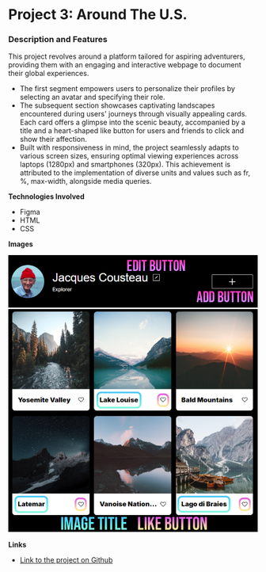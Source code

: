 # Project 3: Around The U.S.

### Description and Features

This project revolves around a platform tailored for aspiring adventurers, providing them with an engaging and interactive webpage to document their global experiences.

- The first segment empowers users to personalize their profiles by selecting an avatar and specifying their role.
- The subsequent section showcases captivating landscapes encountered during users' journeys through visually appealing cards. Each card offers a glimpse into the scenic beauty, accompanied by a title and a heart-shaped like button for users and friends to click and show their affection.
- Built with responsiveness in mind, the project seamlessly adapts to various screen sizes, ensuring optimal viewing experiences across laptops (1280px) and smartphones (320px). This achievement is attributed to the implementation of diverse units and values such as fr, %, max-width, alongside media queries.

**Technologies Involved**

- Figma
- HTML
- CSS

**Images**

![Profile](./images/screenshot1.png)
![Cards](./images/screenshot2.png)

**Links**

- [Link to the project on Github](https://github.com/AlexanderJMurphy92/se_project_aroundtheus)
